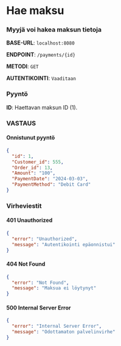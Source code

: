 # Hae maksu

### Myyjä voi hakea maksun tietoja

**BASE-URL**: `localhost:8080`

**ENDPOINT**: `/payments/{id}`

**METODI**: `GET`

**AUTENTIKOINTI**: `Vaaditaan`

### Pyyntö

**ID**: Haettavan maksun ID (1).

### VASTAUS

#### Onnistunut pyyntö

```JSON
{
  "id": 1,
  "Customer_id": 555,
  "Order_id": 13,
  "Amount": "100",
  "PaymentDate": "2024-03-03",
  "PaymentMethod": "Debit Card"
}
```

### Virheviestit

#### 401 Unauthorized
```JSON
{
  "error": "Unauthorized",
  "message": "Autentikointi epäonnistui"
}
```

#### 404 Not Found
```JSON
{
  "error": "Not Found",
  "message": "Maksua ei löytynyt"
}
```

#### 500 Internal Server Error
```JSON
{
  "error": "Internal Server Error",
  "message": "Odottamaton palvelinvirhe"
}
```